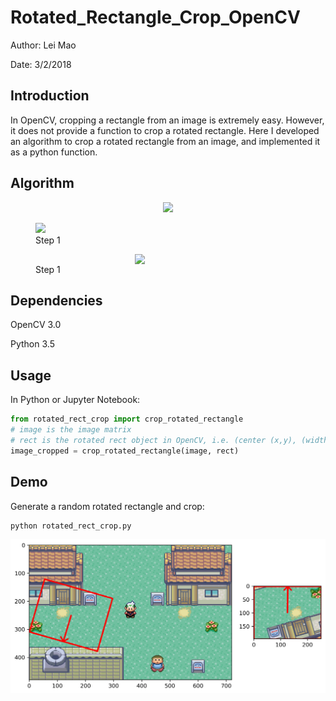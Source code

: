 # Rotated_Rectangle_Crop_OpenCV

Author: Lei Mao

Date: 3/2/2018


## Introduction

In OpenCV, cropping a rectangle from an image is extremely easy. However, it does not provide a function to crop a rotated rectangle. Here I developed an algorithm to crop a rotated rectangle from an image, and implemented it as a python function.

## Algorithm

<p align="center">
  <img src="https://github.com/leimao/Rotated_Rectangle_Crop_OpenCV/blob/master/algorithm/alg_step_1.png"/>
</p>


<figure>
    <img src = "https://github.com/leimao/Rotated_Rectangle_Crop_OpenCV/blob/master/algorithm/alg_step_1.png">
    <figcaption>Step 1</figcaption>
</figure>


<div class>
<figure>
    <img id = "example" src = "https://github.com/leimao/Rotated_Rectangle_Crop_OpenCV/blob/master/algorithm/alg_step_1.png">
    <figcaption>Step 1</figcaption>
</figure>
<style>
#example {
  display: block;
  width: 25%;
  height: auto;
  margin: 0 auto;
}
</style>
</div>

## Dependencies

OpenCV 3.0

Python 3.5

## Usage

In Python or Jupyter Notebook:

```Python
from rotated_rect_crop import crop_rotated_rectangle
# image is the image matrix
# rect is the rotated rect object in OpenCV, i.e. (center (x,y), (width, height), angle of clock-wise rotation)
image_cropped = crop_rotated_rectangle(image, rect)
```

## Demo

Generate a random rotated rectangle and crop:

```Shell
python rotated_rect_crop.py
```

![](demo/demo_good.png)
